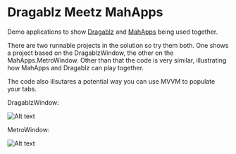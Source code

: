 Dragablz Meetz MahApps
=

Demo applications to show [Dragablz](https://github.com/ButchersBoy/Dragablz) and [MahApps](https://github.com/MahApps/MahApps.Metro) being used together.

There are two runnable projects in the solution so try them both.  One shows a project based on the DragablzWindow, the other on the MahApps.MetroWindow.  Other than that the code is very similar, illustrating how MahApps and Dragablz can play together.

The code also illsutares a potential way you can use MVVM to populate your tabs.

DragablzWindow:

![Alt text](https://dragablz.files.wordpress.com/2015/01/dragablzmeetsmahapps_dw1.gif "Using DragablzWindow")

MetroWindow:

![Alt text](https://dragablz.files.wordpress.com/2015/01/dragablzmeetsmahapps_mw1.gif "Using MetroWindow")
